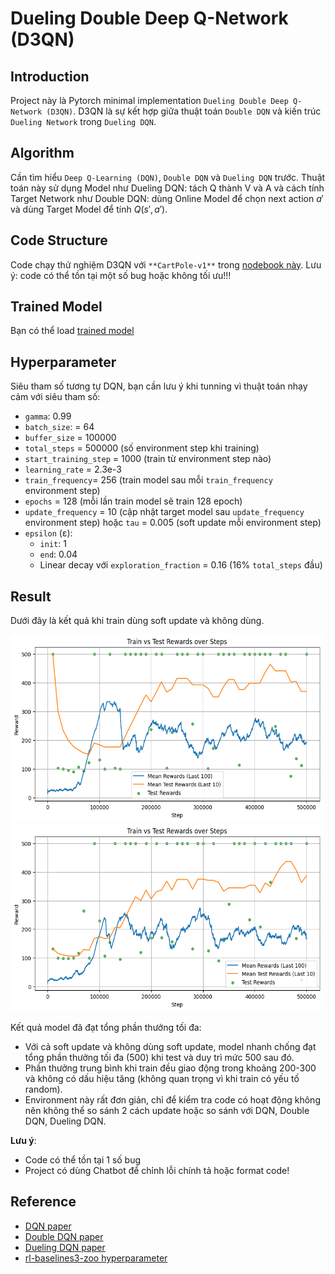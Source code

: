 # Dueling Double Deep Q-Network (D3QN)

## Introduction

Project này là Pytorch minimal implementation `Dueling Double Deep Q-Network (D3QN)`. D3QN là sự kết hợp giữa thuật toán `Double DQN` và kiến trúc `Dueling Network` trong `Dueling DQN`.

## Algorithm

Cần tìm hiểu `Deep Q-Learning (DQN)`, `Double DQN` và `Dueling DQN` trước. Thuật toán này sử dụng Model như Dueling DQN: tách Q thành V và A và cách tính Target Network như Double DQN: dùng Online Model để chọn next action $a'$ và dùng Target Model để tính $Q(s', a')$.

## Code Structure

Code chạy thử nghiệm D3QN với `**CartPole-v1**` trong [nodebook này](D3QN.ipynb). Lưu ý: code có thể tồn tại một số bug hoặc không tối ưu!!!

## Trained Model

Bạn có thể load [trained model](trained_model)

## Hyperparameter
Siêu tham số tương tự DQN, bạn cần lưu ý khi tunning vì thuật toán nhạy cảm với siêu tham số:
- `gamma`: 0.99
- `batch_size`: = 64
- `buffer_size` = 100000
- `total_steps` = 500000 (số environment step khi training)
- `start_training_step` = 1000 (train từ environment step nào)
- `learning_rate` = 2.3e-3
- `train_frequency`= 256 (train model sau mỗi `train_frequency` environment step)
- `epochs` = 128 (mỗi lần train model sẽ train 128 epoch)
- `update_frequency` = 10 (cập nhật target model sau `update_frequency` environment step) hoặc `tau` = 0.005 (soft update mỗi environment step)
- `epsilon` (ε):
    - `init`: 1
    - `end`: 0.04
    - Linear decay với `exploration_fraction` = 0.16 (16% `total_steps` đầu)

## Result

Dưới đây là kết quả khi train dùng soft update và không dùng.

<p float="left">
  <img src="figure\soft_update.png" alt="soft update" width="500" height="300"/>
  <img src="figure\no_soft_update.png" alt="no soft update" width="500" height="300"/>
</p>

Kết quả model đã đạt tổng phần thưởng tối đa:
- Với cả soft update và không dùng soft update, model nhanh chống đạt tổng phần thưởng tối đa (500) khi test và duy trì mức 500 sau đó.
- Phần thưởng trung bình khi train đều giao động trong khoảng 200-300 và không có dấu hiệu tăng (không quan trọng vì khi train có yếu tố random).
- Environment này rất đơn giản, chỉ để kiểm tra code có hoạt động không nên không thể so sánh 2 cách update hoặc so sánh với DQN, Double DQN, Dueling DQN.

**Lưu ý**:
- Code có thể tồn tại 1 số bug
- Project có dùng Chatbot để chỉnh lỗi chính tả hoặc format code!

## Reference
- [DQN paper](https://arxiv.org/pdf/1312.5602)
- [Double DQN paper](https://arxiv.org/pdf/1509.06461)
- [Dueling DQN paper](https://arxiv.org/pdf/1511.06581)
- [rl-baselines3-zoo hyperparameter](https://github.com/DLR-RM/rl-baselines3-zoo/blob/master/hyperparams/dqn.yml)